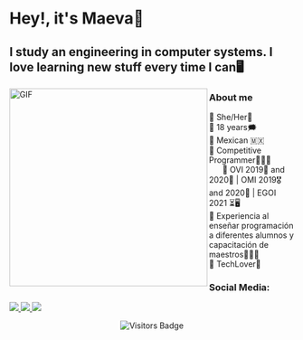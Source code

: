 # Hey!, it's Maeva💙

## I study an engineering in computer systems. I love learning new stuff every time I can🖥️

<img align="left" alt="GIF" src="https://media.giphy.com/media/3oKIPnAiaMCws8nOsE/giphy.gif" width="350" height="350" />

### About me
🔹 She/Her👩 <br />
🔹 18 years🗯️ <br />
🔹 Mexican 🇲🇽 <br />
🔹 Competitive Programmer👩🏻‍💻 <br />
&nbsp; &nbsp; &nbsp; 🔸 OVI 2019🥈 and 2020🥇 | OMI 2019🎖️ and 2020🥉 | EGOI 2021 ⏳🖥️ <br />
🔹 Experiencia al enseñar programación a diferentes alumnos y capacitación de maestros👩🏻‍🏫 <br />
🔹 TechLover📱 <br />

### Social Media:

<a href="https://www.instagram.com/mae_mazcortwo/">
    <img src="https://img.shields.io/badge/Instagram-E4405F?style=for-the-badge&logo=instagram&logoColor=white">
</a>

<a href="https://www.linkedin.com/in/nina-maeva-mazadiego-cortes-156474213/">
    <img src="https://img.shields.io/badge/LinkedIn-7289DA?style=for-the-badge&logo=linkedin&logoColor=white">
</a>

<a href="https://www.tiktok.com/@mae_mazcort">
    <img src="https://img.shields.io/badge/TikTok-E4405F?style=for-the-badge&logo=tiktok&logoColor=white">
</a>

<br />
<p align="center">
<img src="https://komarev.com/ghpvc/?username=MaeMazcort&style=flat-square&color=0066ff" alt="Visitors Badge"/>
</p>
